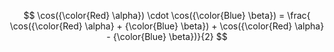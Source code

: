 $$
\cos({\color{Red} \alpha}) \cdot  \cos({\color{Blue} \beta}) = \frac{ \cos({\color{Red} \alpha} + {\color{Blue} \beta}) + \cos({\color{Red} \alpha} - {\color{Blue} \beta})}{2}
$$